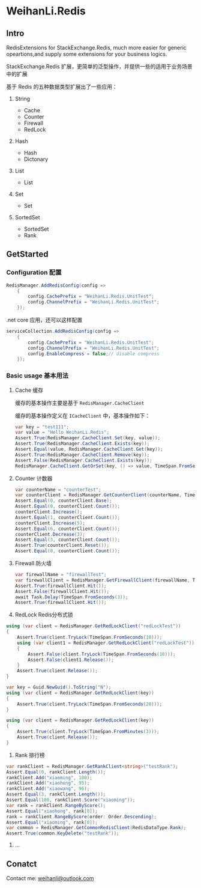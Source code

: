 # WeihanLi.Redis

## Intro

RedisExtensions for StackExchange.Redis, much more easier for generic opeartions,and supply some extensions for your business logics.

StackExchange.Redis 扩展，更简单的泛型操作，并提供一些的适用于业务场景中的扩展

基于 Redis 的五种数据类型扩展出了一些应用：

1. String

    - Cache
    - Counter
    - Firewall
    - RedLock

1. Hash

    - Hash
    - Dictonary

1. List

    - List

1. Set

    - Set

1. SortedSet

    - SortedSet
    - Rank

## GetStarted

### Configuration 配置

``` csharp
RedisManager.AddRedisConfig(config =>
    {
        config.CachePrefix = "WeihanLi.Redis.UnitTest";
        config.ChannelPrefix = "WeihanLi.Redis.UnitTest";
    });
```

.net core 应用，还可以这样配置

``` csharp
serviceCollection.AddRedisConfig(config =>
    {
        config.CachePrefix = "WeihanLi.Redis.UnitTest";
        config.ChannelPrefix = "WeihanLi.Redis.UnitTest";
        config.EnableCompress = false;// disable compress
    });
```

### Basic usage 基本用法

1. Cache 缓存

    缓存的基本操作主要是基于 `RedisManager.CacheClient`

    缓存的基本操作定义在 `ICacheClient` 中，基本操作如下：

    ``` csharp
    var key = "test111";
    var value = "Hello WeihanLi.Redis";
    Assert.True(RedisManager.CacheClient.Set(key, value));
    Assert.True(RedisManager.CacheClient.Exists(key));
    Assert.Equal(value, RedisManager.CacheClient.Get(key));
    Assert.True(RedisManager.CacheClient.Remove(key));
    Assert.False(RedisManager.CacheClient.Exists(key));
    RedisManager.CacheClient.GetOrSet(key, () => value, TimeSpan.FromSeconds(10));
    ```

1. Counter 计数器

    ``` csharp
    var counterName = "counterTest";
    var counterClient = RedisManager.GetCounterClient(counterName, TimeSpan.FromSeconds(60));
    Assert.Equal(0, counterClient.Base);
    Assert.Equal(0, counterClient.Count());
    counterClient.Increase();
    Assert.Equal(1, counterClient.Count());
    counterClient.Increase(5);
    Assert.Equal(6, counterClient.Count());
    counterClient.Decrease(3);
    Assert.Equal(3, counterClient.Count());
    Assert.True(counterClient.Reset());
    Assert.Equal(0, counterClient.Count());
    ```

1. Firewall 防火墙

    ``` csharp
    var firewallName = "firewallTest";
    var firewallClient = RedisManager.GetFirewallClient(firewallName, TimeSpan.FromSeconds(3));
    Assert.True(firewallClient.Hit());
    Assert.False(firewallClient.Hit());
    await Task.Delay(TimeSpan.FromSeconds(3));
    Assert.True(firewallClient.Hit());
    ```

1. RedLock Redis分布式锁

``` csharp
using (var client = RedisManager.GetRedLockClient("redLockTest"))
{
    Assert.True(client.TryLock(TimeSpan.FromSeconds(10)));
    using (var client1 = RedisManager.GetRedLockClient("redLockTest"))
    {
        Assert.False(client.TryLock(TimeSpan.FromSeconds(10)));
        Assert.False(client1.Release());
    }
    Assert.True(client.Release());
}

var key = Guid.NewGuid().ToString("N");
using (var client = RedisManager.GetRedLockClient(key))
{
    Assert.True(client.TryLock(TimeSpan.FromSeconds(20)));
}

using (var client = RedisManager.GetRedLockClient(key))
{
    Assert.True(client.TryLock(TimeSpan.FromMinutes(3)));
    Assert.True(client.Release());
}
```

1. Rank 排行榜

``` csharp
var rankClient = RedisManager.GetRankClient<string>("testRank");
Assert.Equal(0, rankClient.Length());
rankClient.Add("xiaoming", 100);
rankClient.Add("xiaohong", 95);
rankClient.Add("xiaowang", 96);
Assert.Equal(3, rankClient.Length());
Assert.Equal(100, rankClient.Score("xiaoming"));
var rank = rankClient.RangeByScore();
Assert.Equal("xiaohong", rank[0]);
rank = rankClient.RangeByScore(order: Order.Descending);
Assert.Equal("xiaoming", rank[0]);
var common = RedisManager.GetCommonRedisClient(RedisDataType.Rank);
Assert.True(common.KeyDelete("testRank"));
```

1. ...

## Conatct

Contact me: <weihanli@outlook.com>